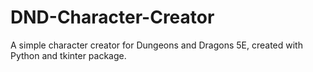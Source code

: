 # DND-Character-Creator
A simple character creator for Dungeons and Dragons 5E, created with Python and tkinter package. 
